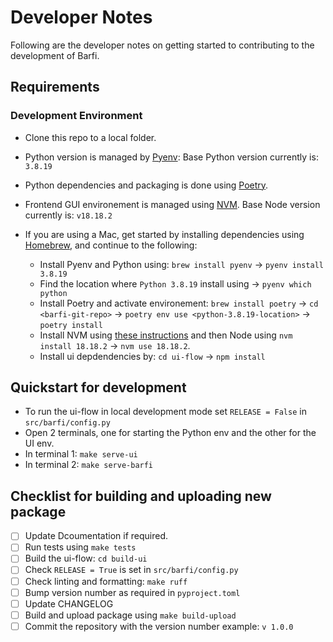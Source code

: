 # Developer Notes

Following are the developer notes on getting started to contributing to the development of Barfi.

## Requirements

### Development Environment

-   Clone this repo to a local folder.
-   Python version is managed by [Pyenv](https://github.com/pyenv/pyenv): Base Python version currently is: `3.8.19`
-   Python dependencies and packaging is done using [Poetry](https://python-poetry.org/).
-   Frontend GUI environement is managed using [NVM](https://github.com/nvm-sh/nvm). Base Node version currently is: `v18.18.2`
-   If you are using a Mac, get started by installing dependencies using [Homebrew](https://brew.sh/), and continue to the following:

    -   Install Pyenv and Python using: `brew install pyenv` -> `pyenv install 3.8.19`
    -   Find the location where `Python 3.8.19` install using -> `pyenv which python`
    -   Install Poetry and activate environement: `brew install poetry` -> `cd <barfi-git-repo>` -> `poetry env use <python-3.8.19-location>` -> `poetry install`
    -   Install NVM using [these instructions](https://github.com/nvm-sh/nvm?tab=readme-ov-file#installing-and-updating) and then Node using `nvm install 18.18.2` -> `nvm use 18.18.2`.
    -   Install ui depdendencies by: `cd ui-flow` -> `npm install`

## Quickstart for development

-   To run the ui-flow in local development mode set `RELEASE = False` in `src/barfi/config.py`
-   Open 2 terminals, one for starting the Python env and the other for the UI env.
-   In terminal 1: `make serve-ui`
-   In terminal 2: `make serve-barfi`

## Checklist for building and uploading new package

-   [ ] Update Dcoumentation if required.
-   [ ] Run tests using `make tests`
-   [ ] Build the ui-flow: `cd build-ui`
-   [ ] Check `RELEASE = True` is set in `src/barfi/config.py`
-   [ ] Check linting and formatting: `make ruff`
-   [ ] Bump version number as required in `pyproject.toml`
-   [ ] Update CHANGELOG
-   [ ] Build and upload package using `make build-upload`
-   [ ] Commit the repository with the version number example: `v 1.0.0`
